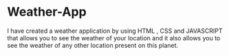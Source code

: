 # Weather-App
I have created a weather application by using HTML , CSS and JAVASCRIPT that allows you to see the weather of your location and it also allows you to see the weather of any other location present on this planet.
